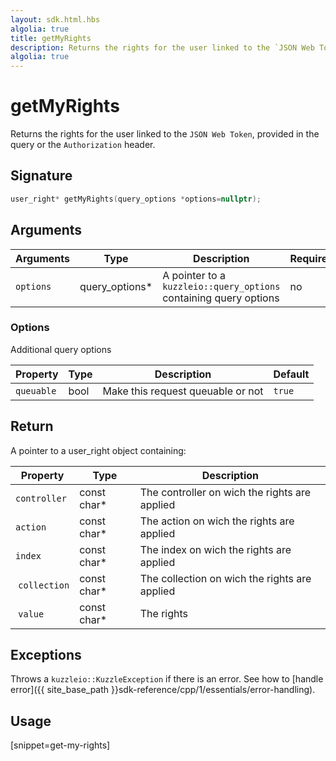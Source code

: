 ```yaml
---
layout: sdk.html.hbs
algolia: true
title: getMyRights
description: Returns the rights for the user linked to the `JSON Web Token`.
algolia: true
---
```


# getMyRights

Returns the rights for the user linked to the `JSON Web Token`, provided in the query or the `Authorization` header.

## Signature

```cpp
user_right* getMyRights(query_options *options=nullptr);
```

## Arguments

| Arguments    | Type    | Description | Required
|--------------|---------|-------------|----------
| `options`  | query_options*    | A pointer to a `kuzzleio::query_options` containing query options | no

### **Options**

Additional query options

| Property     | Type    | Description                       | Default
| ---------- | ------- | --------------------------------- | -------
| `queuable` | bool | Make this request queuable or not | `true`

## Return

A pointer to a user_right object containing:

| Property     | Type    | Description                       |
| ---------- | ------- | --------------------------------- |
| `controller` | const char* | The controller on wich the rights are applied |
| `action` | const char* | The action on wich the rights are applied |
| `index` | const char* | The index on wich the rights are applied |
| `collection` | const char* | The collection on wich the rights are applied |
| `value` | const char* | The rights |

## Exceptions

Throws a `kuzzleio::KuzzleException` if there is an error. See how to [handle error]({{ site_base_path }}sdk-reference/cpp/1/essentials/error-handling).

## Usage

[snippet=get-my-rights]
